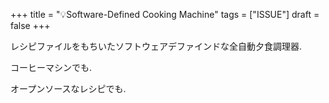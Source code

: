+++
title = "💡Software-Defined Cooking Machine"
tags = ["ISSUE"]
draft = false
+++

レシピファイルをもちいたソフトウェアデファインドな全自動夕食調理器.

コーヒーマシンでも.

オープンソースなレシピでも.
